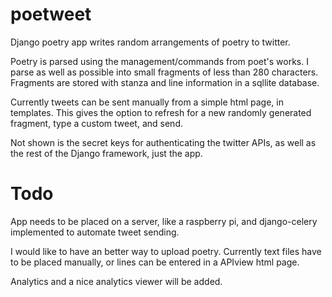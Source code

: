 # poetweet

Django poetry app writes random arrangements of poetry to twitter.

Poetry is parsed using the management/commands from poet's works. I parse as well as possible into small fragments of less than 280 characters. Fragments are stored with stanza and line information in a sqllite database.

Currently tweets can be sent manually from a simple html page, in templates. This gives the option to refresh for a new randomly generated fragment, type a custom tweet, and send.

Not shown is the secret keys for authenticating the twitter APIs, as well as the rest of the Django framework, just the app.

# Todo

App needs to be placed on a server, like a raspberry pi, and django-celery implemented to automate tweet sending.

I would like to have an better way to upload poetry. Currently text files have to be placed manually, or lines can be entered in a APIview html page.

Analytics and a nice analytics viewer will be added.

